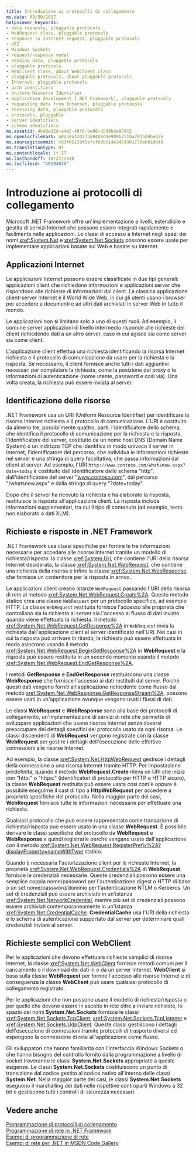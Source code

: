 ```yaml
---
title: Introduzione ai protocolli di collegamento
ms.date: 03/30/2017
helpviewer_keywords:
- data requests, pluggable protocols
- WebRequest class, pluggable protocols
- response to Internet request, pluggable protocols
- URI
- Windows Sockets
- request/response model
- sending data, pluggable protocols
- pluggable protocols
- WebClient class, about WebClient class
- pluggable protocols, about pluggable protocols
- Internet, pluggable protocols
- path identifiers
- Uniform Resource Identifier
- application development [.NET Framework], pluggable protocols
- requesting data from Internet, pluggable protocols
- receiving data, pluggable protocols
- protocols, pluggable
- server identifiers
- scheme identifiers
ms.assetid: 4b48e22d-e4e5-48f0-be80-d549bda97415
ms.openlocfilehash: a0a50af2d773a9489d9e908b751ba2035b9ba626
ms.sourcegitcommit: c93fd5139f9efcf6db514e3474301738a6d1d649
ms.translationtype: HT
ms.contentlocale: it-IT
ms.lasthandoff: 10/27/2018
ms.locfileid: "50194020"
---
```

# <a name="introducing-pluggable-protocols"></a>Introduzione ai protocolli di collegamento
Microsoft .NET Framework offre un'implementazione a livelli, estendibile e gestita di servizi Internet che possono essere integrati rapidamente e facilmente nelle applicazioni. Le classi di accesso a Internet negli spazi dei nomi <xref:System.Net> e <xref:System.Net.Sockets> possono essere usate per implementare applicazioni basate sul Web e basate su Internet.  
  
## <a name="internet-applications"></a>Applicazioni Internet  
 Le applicazioni Internet possono essere classificate in due tipi generali: applicazioni client che richiedono informazioni e applicazioni server che rispondono alle richieste di informazioni dai client. La classica applicazione client-server Internet è il World Wide Web, in cui gli utenti usano i browser per accedere a documenti e ad altri dati archiviati in server Web in tutto il mondo.  
  
 Le applicazioni non si limitano solo a uno di questi ruoli. Ad esempio, il comune server applicazioni di livello intermedio risponde alle richieste dei client richiedendo dati a un altro server, caso in cui agisce sia come server sia come client.  
  
 L'applicazione client effettua una richiesta identificando la risorsa Internet richiesta e il protocollo di comunicazione da usare per la richiesta e la risposta. Se necessario, il client fornisce anche tutti i dati aggiuntivi necessari per completare la richiesta, come la posizione del proxy o le informazioni di autenticazione (nome utente, password e così via). Una volta creata, la richiesta può essere inviata al server.  
  
## <a name="identifying-resources"></a>Identificazione delle risorse  
 .NET Framework usa un URI (Uniform Resource Identifier) per identificare la risorsa Internet richiesta e il protocollo di comunicazione. L'URI è costituito da almeno tre, possibilmente quattro, parti: l'identificatore dello schema, che identifica il protocollo di comunicazione per la richiesta e la risposta, l'identificatore del server, costituito da un nome host DNS (Domain Name System) o un indirizzo TCP che identifica in modo univoco il server in Internet, l'identificatore del percorso, che individua le informazioni richieste nel server e una stringa di query facoltativa, che passa informazioni dal client al server. Ad esempio, l'URI `http://www.contoso.com/whatsnew.aspx?date=today` è costituito dall'identificatore dello schema "http", dall'identificatore del server "www.contoso.com", dal percorso "/whatsnew.aspx" e dalla stringa di query "?date=today".  
  
 Dopo che il server ha ricevuto la richiesta e ha elaborato la risposta, restituisce la risposta all'applicazione client. La risposta include informazioni supplementari, tra cui il tipo di contenuto (ad esempio, testo non elaborato o dati XLM).  
  
## <a name="requests-and-responses-in-the-net-framework"></a>Richieste e risposte in .NET Framework  
 .NET Framework usa classi specifiche per fornire le tre informazioni necessarie per accedere alle risorse Internet tramite un modello di richiesta/risposta: la classe <xref:System.Uri>, che contiene l'URI della risorsa Internet desiderata, la classe <xref:System.Net.WebRequest>, che contiene una richiesta della risorsa e infine la classe <xref:System.Net.WebResponse>, che fornisce un contenitore per la risposta in arrivo.  
  
 Le applicazioni client creano istanze `WebRequest` passando l'URI della risorsa di rete al metodo <xref:System.Net.WebRequest.Create%2A>. Questo metodo statico crea una classe `WebRequest` per un protocollo specifico, ad esempio HTTP. La classe `WebRequest` restituita fornisce l'accesso alle proprietà che controllano sia la richiesta al server sia l'accesso al flusso di dati inviato quando viene effettuata la richiesta. Il metodo <xref:System.Net.WebRequest.GetResponse%2A> in `WebRequest` invia la richiesta dall'applicazione client al server identificato nell'URI. Nei casi in cui la risposta può arrivare in ritardo, la richiesta può essere effettuata in modo asincrono usando il metodo <xref:System.Net.WebRequest.BeginGetResponse%2A> in **WebRequest** e la risposta può essere restituita in un secondo momento usando il metodo <xref:System.Net.WebRequest.EndGetResponse%2A>.  
  
 I metodi **GetResponse** e **EndGetResponse** restituiscono una classe **WebResponse** che fornisce l'accesso ai dati restituiti dal server. Poiché questi dati vengono forniti all'applicazione richiedente come flusso dal metodo <xref:System.Net.WebResponse.GetResponseStream%2A>, possono essere usati in un'applicazione ovunque vengono usati i flussi di dati.  
  
 Le classi **WebRequest** e **WebResponse** sono alla base dei protocolli di collegamento, un'implementazione di servizi di rete che permette di sviluppare applicazioni che usano risorse Internet senza doversi preoccupare dei dettagli specifici del protocollo usato da ogni risorsa. Le classi discendenti di **WebRequest** vengono registrate con la classe **WebRequest** per gestire i dettagli dell'esecuzione delle effettive connessioni alle risorse Internet.  
  
 Ad esempio, la classe <xref:System.Net.HttpWebRequest> gestisce i dettagli della connessione a una risorsa Internet tramite HTTP. Per impostazione predefinita, quando il metodo **WebRequest.Create** rileva un URI che inizia con "http:" o "https:" (identificatori di protocollo per HTTP e HTTP sicuro), la classe **WebRequest** restituita può essere usata così com'è oppure è possibile eseguirne il cast di tipo a **HttpWebRequest** per accedere a proprietà specifiche del protocollo. Nella maggior parte dei casi, **WebRequest** fornisce tutte le informazioni necessarie per effettuare una richiesta.  
  
 Qualsiasi protocollo che può essere rappresentato come transazione di richiesta/risposta può essere usato in una classe **WebRequest**. È possibile derivare le classi specifiche del protocollo da **WebRequest** e **WebResponse** e quindi registrarle perché vengano usate dall'applicazione con il metodo <xref:System.Net.WebRequest.RegisterPrefix%2A?displayProperty=nameWithType> statico.  
  
 Quando è necessaria l'autorizzazione client per le richieste Internet, la proprietà <xref:System.Net.WebRequest.Credentials%2A> di **WebRequest** fornisce le credenziali necessarie. Queste credenziali possono essere una semplice coppia nome/password per l'autenticazione digest o HTTP di base o un set nome/password/dominio per l'autenticazione NTLM o Kerberos. Un set di credenziali può essere archiviato in un'istanza <xref:System.Net.NetworkCredential>, mentre più set di credenziali possono essere archiviati contemporaneamente in un'istanza <xref:System.Net.CredentialCache>. **CredentialCache** usa l'URI della richiesta e lo schema di autenticazione supportato dal server per determinare quali credenziali inviare al server.  
  
## <a name="simple-requests-with-webclient"></a>Richieste semplici con WebClient  
 Per le applicazioni che devono effettuare richieste semplici di risorse Internet, la classe <xref:System.Net.WebClient> fornisce metodi comuni per il caricamento o il download dei dati in o da un server Internet. **WebClient** si basa sulla classe **WebRequest** per fornire l'accesso alle risorse Internet e di conseguenza la classe **WebClient** può usare qualsiasi protocollo di collegamento registrato.  
  
 Per le applicazioni che non possono usare il modello di richiesta/risposta o per quelle che devono essere in ascolto in rete oltre a inviare richieste, lo spazio dei nomi **System.Net.Sockets** fornisce le classi <xref:System.Net.Sockets.TcpClient>, <xref:System.Net.Sockets.TcpListener> e <xref:System.Net.Sockets.UdpClient>. Queste classi gestiscono i dettagli dell'esecuzione di connessioni tramite protocolli di trasporto diversi ed espongono la connessione di rete all'applicazione come flusso.  
  
 Gli sviluppatori che hanno familiarità con l'interfaccia Windows Sockets o che hanno bisogno del controllo fornito dalla programmazione a livello di socket troveranno le classi **System.Net.Sockets** appropriate a queste esigenze. Le classi **System.Net.Sockets** costituiscono un punto di transizione dal codice gestito al codice nativo all'interno delle classi **System.Net**. Nella maggior parte dei casi, le classi **System.Net.Sockets** eseguono il marshalling dei dati nelle rispettive controparti Windows a 32 bit e gestiscono tutti i controlli di sicurezza necessari.  
  
## <a name="see-also"></a>Vedere anche  
 [Programmazione di protocolli di collegamento](../../../docs/framework/network-programming/programming-pluggable-protocols.md)  
 [Programmazione di rete in .NET Framework](../../../docs/framework/network-programming/index.md)  
 [Esempi di programmazione di rete](../../../docs/framework/network-programming/network-programming-samples.md)  
 [Esempi di rete per .NET in MSDN Code Gallery](https://code.msdn.microsoft.com/Wiki/View.aspx?ProjectName=nclsamples)
